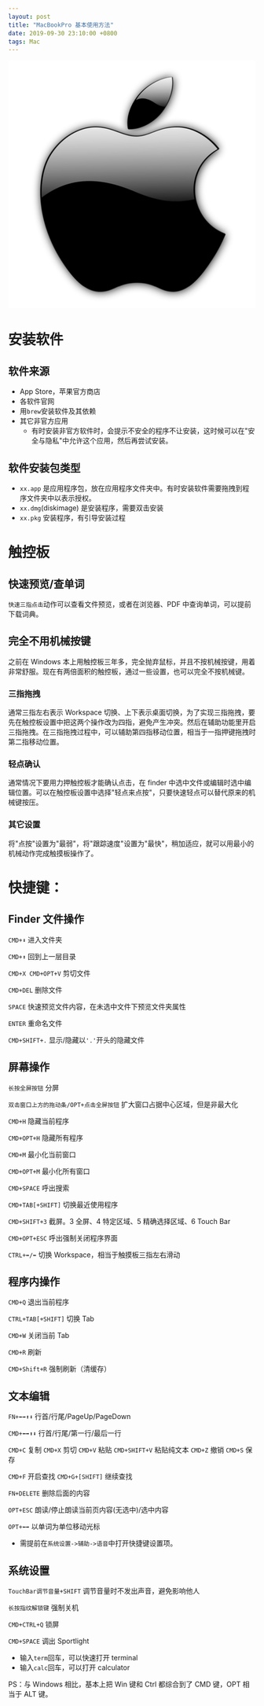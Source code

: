 ```yaml
---
layout: post
title: "MacBookPro 基本使用方法"
date: 2019-09-30 23:10:00 +0800
tags: Mac
---
```


![Mac](/assets/images/2019-09-30-MacBookPro_Basic_1.png)

# 安装软件

## 软件来源

- App Store，苹果官方商店
- 各软件官网
- 用`brew`安装软件及其依赖
- 其它非官方应用
  - 有时安装非官方软件时，会提示不安全的程序不让安装，这时候可以在"安全与隐私"中允许这个应用，然后再尝试安装。

## 软件安装包类型

- `xx.app` 是应用程序包，放在应用程序文件夹中。有时安装软件需要拖拽到程序文件夹中以表示授权。
- `xx.dmg`(diskimage) 是安装程序，需要双击安装
- `xx.pkg` 安装程序，有引导安装过程

# 触控板

## 快速预览/查单词

`快速三指点击`动作可以查看文件预览，或者在浏览器、PDF 中查询单词，可以提前下载词典。

## 完全不用机械按键

之前在 Windows 本上用触控板三年多，完全抛弃鼠标，并且不按机械按键，用着非常舒服。现在有两倍面积的触控板，通过一些设置，也可以完全不按机械键。

### 三指拖拽

通常三指左右表示 Workspace 切换、上下表示桌面切换，为了实现三指拖拽，要先在触控板设置中把这两个操作改为四指，避免产生冲突。然后在辅助功能里开启三指拖拽。在三指拖拽过程中，可以辅助第四指移动位置，相当于一指押键拖拽时第二指移动位置。

### 轻点确认

通常情况下要用力押触控板才能确认点击，在 finder 中选中文件或编辑时选中编辑位置。可以在触控板设置中选择"轻点来点按"，只要快速轻点可以替代原来的机械键按压。

### 其它设置

将"点按"设置为"最弱"，将"跟踪速度"设置为"最快"，稍加适应，就可以用最小的机械动作完成触摸板操作了。

# 快捷键：

## Finder 文件操作

`CMD+⬇️` 进入文件夹

`CMD+⬆️` 回到上一层目录

`CMD+X CMD+OPT+V` 剪切文件

`CMD+DEL` 删除文件

`SPACE` 快速预览文件内容，在未选中文件下预览文件夹属性

`ENTER` 重命名文件

`CMD+SHIFT+.` 显示/隐藏以`'.'`开头的隐藏文件

## 屏幕操作

`长按全屏按钮` 分屏

`双击窗口上方的拖动条/OPT+点击全屏按钮` 扩大窗口占据中心区域，但是非最大化

`CMD+H` 隐藏当前程序

`CMD+OPT+H` 隐藏所有程序

`CMD+M` 最小化当前窗口

`CMD+OPT+M` 最小化所有窗口

`CMD+SPACE` 呼出搜索

`CMD+TAB[+SHIFT]` 切换最近使用程序

`CMD+SHIFT+3` 截屏。3 全屏、4 特定区域、5 精确选择区域、6 Touch Bar

`CMD+OPT+ESC` 呼出强制关闭程序界面

`CTRL+➡️/⬅️` 切换 Workspace，相当于触摸板三指左右滑动

## 程序内操作

`CMD+Q` 退出当前程序

`CTRL+TAB[+SHIFT]` 切换 Tab

`CMD+W` 关闭当前 Tab

`CMD+R` 刷新

`CMD+Shift+R` 强制刷新（清缓存）

## 文本编辑

`FN+⬅️➡️⬆️⬇️` 行首/行尾/PageUp/PageDown

`CMD+⬅️➡️⬆️⬇️` 行首/行尾/第一行/最后一行

`CMD+C` 复制
`CMD+X` 剪切
`CMD+V` 粘贴
`CMD+SHIFT+V` 粘贴纯文本
`CMD+Z` 撤销
`CMD+S` 保存

`CMD+F` 开启查找
`CMD+G+[SHIFT]` 继续查找

`FN+DELETE` 删除后面的内容

`OPT+ESC` 朗读/停止朗读当前页内容(无选中)/选中内容

`OPT+⬅️➡️` 以单词为单位移动光标

- 需提前在`系统设置->辅助->语音`中打开快捷键设置项。

## 系统设置

`TouchBar调节音量+SHIFT` 调节音量时不发出声音，避免影响他人

`长按指纹解锁键` 强制关机

`CMD+CTRL+Q` 锁屏

`CMD+SPACE` 调出 Sportlight

- 输入`term`回车，可以快速打开 terminal
- 输入`calc`回车，可以打开 calculator

PS：与 Windows 相比，基本上把 Win 键和 Ctrl 都综合到了 CMD 键，OPT 相当于 ALT 键。
